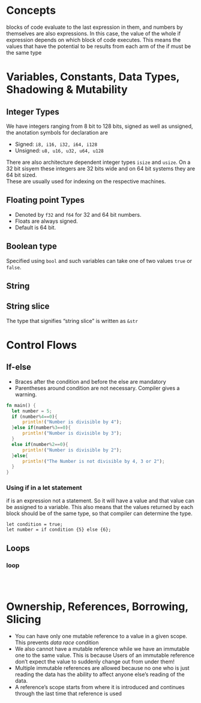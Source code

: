 # Concepts
blocks of code evaluate to the last expression in them, and numbers by themselves are also expressions. In this case, the value of the whole if expression depends on which block of code executes. This means the values that have the potential to be results from each arm of the if must be the same type



# Variables, Constants, Data Types, Shadowing & Mutability

## Integer Types
We have integers ranging from 8 bit to 128 bits, signed as well as unsigned, the anotation symbols for declaration are
- Signed: `i8, i16, i32, i64, i128`
- Unsigned: `u8, u16, u32, u64, u128`

There are also architecture dependent integer types `isize` and `usize`. On a 32 bit sisyem these integers are 32 bits wide and on 64 bit systems they are 64 bit sized.  
These are usually used for indexing on the respective machines.


## Floating point Types
- Denoted by `f32` and `f64` for 32 and 64 bit numbers. 
- Floats are always signed.
- Default is 64 bit.

## Boolean type
Specified using `bool` and such variables can take one of two values `true` or `false`.

## String


## String slice
The type that signifies “string slice” is written as `&str`


# Control Flows

## If-else


- Braces after the condition and before the else are mandatory
- Parentheses around condition are not necessary. Compiler gives a warning.
```Rust
fn main() {
  let number = 5;
  if (number%4==0){  
      println!("Number is divisible by 4");
  }else if(number%3==0){
      println!("Number is divisible by 3");
  }
  else if(number%2==0){
      println!("Number is divisible by 2");
  }else{
      println!("The Number is not divisible by 4, 3 or 2");
  }
}
```

### Using if in a let statement
if is an expression not a statement. So it will have a value and that value can be assigned to a variable. This also means that the values returned by each block should be of the same type, so that compiler can determine the type.

```
let condition = true;
let number = if condition {5} else {6};

```


## Loops


### loop




```



```



# Ownership, References, Borrowing, Slicing

- You can have only one mutable reference to a value in a given scope. This prevents _data race_ condition
- We also cannot have a mutable reference while we have an immutable one to the same value. This is because Users of an immutable reference don’t expect the value to suddenly change out from under them!
- Multiple immutable references are allowed because no one who is just reading the data has the ability to affect anyone else’s reading of the data.
- A reference’s scope starts from where it is introduced and continues through the last time that reference is used
